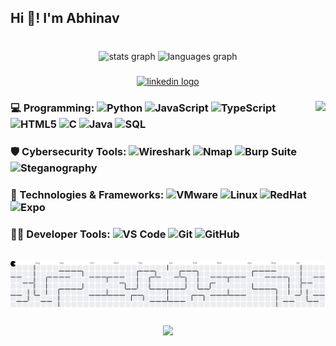 <h2 align="left">Hi 👋! I'm Abhinav</h2>

###

<br clear="both">

<div align="center">
  <img src="https://github-readme-stats.vercel.app/api?username=Krishna1694&hide_title=false&hide_rank=false&show_icons=true&include_all_commits=true&disable_animations=false&theme=dracula&locale=en&hide_border=false" height="150" alt="stats graph"  />
  <img src="https://github-readme-stats.vercel.app/api/top-langs?username=Krishna1694&locale=en&hide_title=false&layout=compact&card_width=320&langs_count=5&theme=dracula&hide_border=false" height="150" alt="languages graph"  />
</div>

###

<div align="center">
  <a href="https://www.linkedin.com/in/abhinav-krishna-kunchala/" target="_blank">
    <img src="https://img.shields.io/static/v1?message=LinkedIn&logo=linkedin&label=&color=0077B5&logoColor=white&labelColor=&style=for-the-badge" height="35" alt="linkedin logo"  />
  </a>
</div>

###

<img align="right" height="150" src="https://media.giphy.com/media/v1.Y2lkPTc5MGI3NjExazZtNWkyeXEzODl4b2VkdjJ6eHc3NjJ4bDBmZWdhcHBiNGhiNWx2NSZlcD12MV9naWZzX3NlYXJjaCZjdD1n/o0vwzuFwCGAFO/giphy.gif"  />

###

### 💻 Programming: ![Python](https://img.shields.io/badge/Python-3670A0?style=flat&logo=python&logoColor=white&size=20) ![JavaScript](https://img.shields.io/badge/JavaScript-F7DF1E?style=flat&logo=javascript&logoColor=black&size=20) ![TypeScript](https://img.shields.io/badge/TypeScript-007ACC?style=flat&logo=typescript&logoColor=white&size=20) ![HTML5](https://img.shields.io/badge/HTML5-E34F26?style=flat&logo=html5&logoColor=white&size=20) ![C](https://img.shields.io/badge/C-00599C?style=flat&logo=c&logoColor=white&size=20) ![Java](https://img.shields.io/badge/Java-ED8B00?style=flat&logo=openjdk&logoColor=white&size=20) ![SQL](https://img.shields.io/badge/SQL-4479A1?style=flat&logo=mysql&logoColor=white&size=20)

###

### 🛡️ Cybersecurity Tools: ![Wireshark](https://img.shields.io/badge/Wireshark-1679A7?style=flat&logo=wireshark&logoColor=white&size=20) ![Nmap](https://img.shields.io/badge/Nmap-3980CE?style=flat&logo=nmap&logoColor=white&size=20) ![Burp Suite](https://img.shields.io/badge/Burp_Suite-FF6600?style=flat&logo=burpsuite&logoColor=white&size=20) ![Steganography](https://img.shields.io/badge/Steganography-9B8B3D?style=flat&logo=python&logoColor=white&size=20)

###

### 🧰 Technologies & Frameworks: ![VMware](https://img.shields.io/badge/VMware-607078?style=flat&logo=vmware&logoColor=white&size=20) ![Linux](https://img.shields.io/badge/Linux-FCC624?style=flat&logo=linux&logoColor=black&size=20) ![RedHat](https://img.shields.io/badge/Red_Hat-EE0000?style=flat&logo=redhat&logoColor=white&size=20) ![Expo](https://img.shields.io/badge/Expo-000000?style=flat&logo=expo&logoColor=white&size=20)

###

### 🧑‍💻 Developer Tools: ![VS Code](https://img.shields.io/badge/VS_Code-007ACC?style=flat&logo=visualstudiocode&logoColor=white&size=20) ![Git](https://img.shields.io/badge/Git-F05032?style=flat&logo=git&logoColor=white&size=20) ![GitHub](https://img.shields.io/badge/GitHub-181717?style=flat&logo=github&logoColor=white&size=20)


<br clear="both">

<picture>
  <source media="(prefers-color-scheme: dark)" srcset="https://raw.githubusercontent.com/Krishna1694/Krishna1694/output/pacman-contribution-graph-dark.svg">
  <source media="(prefers-color-scheme: light)" srcset="https://raw.githubusercontent.com/Krishna1694/Krishna1694/output/pacman-contribution-graph.svg">
  <img alt="pacman contribution graph" src="https://raw.githubusercontent.com/Krishna1694/Krishna1694/output/pacman-contribution-graph.svg">
</picture>

###

<div align="center">
  <img src="https://profile-counter.glitch.me/Krishna1694/count.svg?"  />
</div>

###
